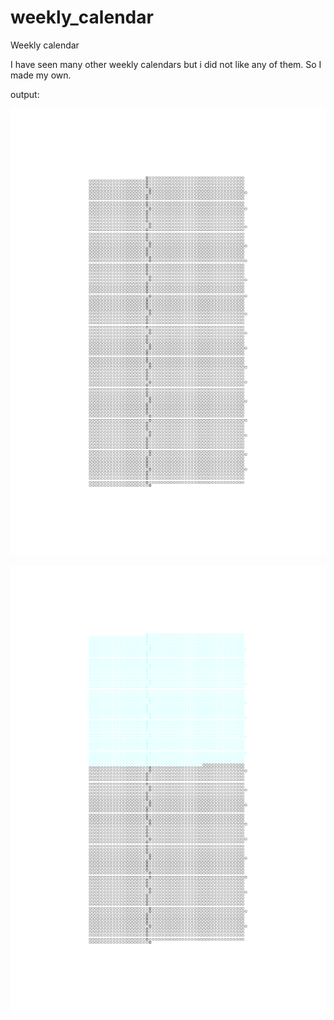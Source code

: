 # weekly_calendar
Weekly calendar

I have seen many other weekly calendars but i did not like any of them.
So I made my own.


output:

![alt text](https://github.com/wasawi/weekly_calendar/blob/main/readme_imgs/j.png?raw=true)

![alt text](https://github.com/wasawi/weekly_calendar/blob/main/readme_imgs/j_.png?raw=true)